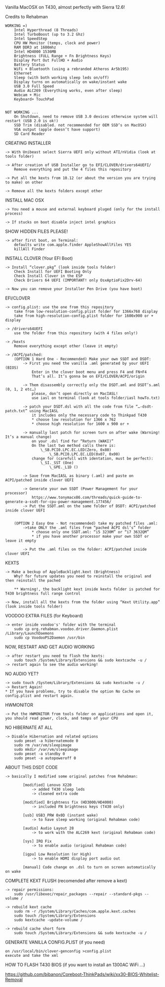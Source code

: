 Vanilla MacOSX on T430, almost perfectly with Sierra 12.6!


Credits to Rehabman 


    WORKING =)
        Intel Hyperthread (8 Threads)
        Intel TurboBoost (up to 3.2 Ghz)
        Intel SpeedStep 
        CPU HW Monitor (temps, clock and power) 
        RAM DDR3 at 1600mhz
        Intel HD4000 1536MB
        Brightness (FULL Range + Fn Brightness Keys)
        Display Port Out FullHD + Audio
        Battery Status
        WiFi + Bluetooth (using a rebranded Atheros Ar5b195)
        Ethernet 
        Sleep (with both working sleep leds on/off)
        Display turns on automatically on wake/instant wake	
        USB 3.0 Full Speed
        Audio ALC269 (Everything works, even after sleep)
        Webcam + Mic
        Keyboard+ TouchPad	


    NOT WORKING ...
        On Shutdown, need to remove USB 3.0 devices otherwise system will restart (USB 2.0 is ok!)
        SSD Trim (disabled. not recommended for OEM SSD’s on MacOSX) 
        VGA output (apple doesn’t have support)
        SD Card Reader 



CREATING INSTALLER

    -> With Unibeast select Sierra UEFI only without ATI/nVidia (look at tools folder)
    
    -> After creation of USB Installer go to EFI/CLOVER/drivers64UEFI/
        Remove everything and put the 4 files this repository

	-> Put all the kexts from 10.12 (or about the version you are trying to make) on other
	
    -> Remove all the kexts folders except other


INSTALL MAC OSX

    -> You need a mouse and external keyboard pluged (only for the install process)
    
    -> If stucks on boot disable inject intel graphics

	
SHOW HIDDEN FILES PLEASE!

	-> after first boot, on Terminal:
        defaults write com.apple.finder AppleShowAllFiles YES
		killAll Finder


INSTALL CLOVER (Your EFI Boot)

	-> Install “clover.pkg” (look inside tools folder)
        Check Install for UEFI Booting Only
		Check Install Clover in the ESP
		Check Drivers 64 UEFI (IMPORTANT! only OsxAptioFix2Drv-64)

	-> Now you can remove your Installer Pen Drive (you have boot)


EFI/CLOVER

    -> config.plist: use the one from this repository
        take from low-resolution-config.plist folder for 1366x768 display
		take from high-resolution-config.plist folder for 1600x900 or + display

	-> /drivers64UEFI
		use the folder from this repository (with 4 files only!)

	-> /kexts
		Remove everything except other (leave it empty)

	-> /ACPI/patched:
		(OPTION 1 Hard One - Recommended) Make your own SSDT and DSDT:
			-> First you need the vanilla .aml generated by your UEFI (BIOS)
				Enter in the clover boot menu and press F4 and FN+F4
				That’s all. It’s gonna be on EFI/CLOVER/ACPI/origin

			-> Them disassembly correctly only the DSDT.aml and DSDT’s.aml (0, 1, 2 etc…)
				please, don’t open directly on MacIASL!
				use iasl on terminal (look at tools folder/iasl howTo.txt)
			
			-> patch your DSDT.dsl with all the code from file “…-dsdt-patch.txt” using MacIASL
				it includes only the necessary code to Thinkpad T430
				* choose low resolution for 1366 x 762
				* choose high resolution for 1600 x 900 or +

			-> manually last patch for screen turn on after wake (Warning! It’s a manual change)
				on your .dsl find for “Return (WAKI)”
				On the last two method calls there is:
					\_SB.PCI0.LPC.EC.LED(Zero, 0x80)
    					\_SB.PCI0.LPC.EC.LED(0x07, 0x00)
				change for (carefull with identation, must be perfect):
					\_SI._SST (One)
        				\_GPE._L1D ()
			
			-> Save from MacIASL as binary (.aml) and paste on ACPI/patched inside clover UEFI

			-> Generate your own SSDT (Power Management for your processor)
				https://www.tonymacx86.com/threads/quick-guide-to-generate-a-ssdt-for-cpu-power-management.177456/
			-> Put the SSDT.aml on the same folder of DSDT: ACPI/patched inside clover UEFI
			

		(OPTION 2 Easy One - Not recommended) take my patched files .aml:
	 		->take ONLY the .aml files from “pached ACPI dsl’s” folder 
				* choose only one SSDT.aml: “i5 3230M” or “i7 3632QM”
				* if you have another processor make your own SSDT or leave it empty

			-> Put the .aml files on the folder: ACPI/patched inside clover UEFI

KEXTS

    -> Make a beckup of AppleBacklight.kext (Brightness)
		Why? for future updates you need to reinstall the original and then reinstall the pached

		** Warning!, the backlight kext inside kexts folder is patched for T430 brightness full range control

	-> Now, install all the kexts from the folder using “Kext Utility.app” (look inside tools folder)
	

VOODOO EXTRA FILES (for Keyboard)

	-> enter inside voodoo's' folder with the terminal
		sudo cp org.rehabman.voodoo.driver.Daemon.plist /Library/LaunchDaemons
		sudo cp VoodooPS2Daemon /usr/bin


NOW, RESTART AND GET AUDIO WORKING

	-> after restart you need to flush the kexts:
		sudo touch /System/Library/Extensions && sudo kextcache -u /
	-> restart again to see the audio working!


NO AUDIO YET?

	-> sudo touch /System/Library/Extensions && sudo kextcache -u /
	-> Restart Again!
	* If you have problems, try to disable the option No Cache on config.plist and restart again.	


HWMONITOR 

	-> Put the HWMONITOR from tools folder on applications and open it, you should read power, clock, and temps of your CPU


NO HIBERNATE AT ALL

	-> Disable Hibernation and related options
        sudo pmset -a hibernatemode 0
        sudo rm /var/vm/sleepimage
        sudo mkdir /var/vm/sleepimage
        sudo pmset -a standby 0
        sudo pmset -a autopoweroff 0


ABOUT THIS DSDT CODE 

    -> basically I modified some original patches from Rehabman:

			[modified] Lenovo X220 
				-> added T430 sleep leds
				-> cleaned extra code

			[modified] Brightness fix (HD3000/HD4000)
				-> included FN brightness keys (T430 only) 

			[usb] USB3_PRW 0x0D (instant wake)
				-> to have sleep working (original Rehabman code)

			[audio] Audio Layout 28
				-> to work with the ALC269 kext (original Rehabman code)

			[sys] IRQ Fix
				-> to enable audio (original Rehabman code)

			[igpu] Low Resolution (or High)
				-> to enable HDMI display port audio out

			[manual] Code change on .dsl to turn on screen automatically on wake


COMPLETE KEXT FLUSH (recomended after remove a kext)

	-> repair permissions:
        sudo /usr/libexec/repair_packages --repair --standard-pkgs --volume /
	
    -> rebuild kext cache
        sudo rm -r /System/Library/Caches/com.apple.kext.caches
        sudo touch /System/Library/Extensions
        sudo kextcache -update-volume /

	-> rebuild cache short form
        sudo touch /System/Library/Extensions && sudo kextcache -u /


GENERATE VANILLA CONFIG.PLIST (if you need)

	on /usr/local/bin/clover-genconfig >config.plist
	execute and take the xml

HOW TO FLASH T430 BIOS (if you want to install an 1300AC WiFi …)

https://github.com/bibanon/Coreboot-ThinkPads/wiki/xx30-BIOS-Whitelist-Removal
